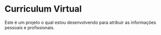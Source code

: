 # Curriculum Virtual

Este é um projeto o qual estou desenvolvendo para atribuir as informações pessoais e profissionais.
